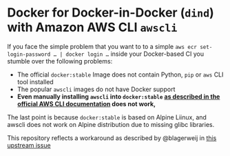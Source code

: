 # Docker for Docker-in-Docker (`dind`) with Amazon AWS CLI `awscli`

If you face the simple problem that you want to to a simple `aws ecr set-login-password … | docker login …` inside your Docker-based CI you stumble over the following problems:

* The official `docker:stable` Image does not contain Python, `pip` or `aws` CLI tool installed
* The popular `awscli` images do not have Docker support
* **Even manually installing `awscli` into `docker:stable` [as described in the official AWS CLI documentation](https://docs.aws.amazon.com/cli/latest/userguide/install-cliv2-linux.html) does not work,** 

The last point is because `docker:stable` is based on Alpine Liinux, and awscli does not work on Alpine distribution due to missing glibc libraries.

This repository reflects a workaround as described by @blagerweij in [this upstream issue](https://github.com/aws/aws-cli/issues/4685#issuecomment-615872019)